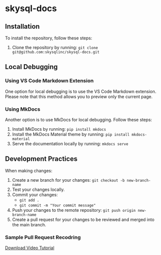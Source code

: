 # skysql-docs

## Installation
To install the repository, follow these steps:
1. Clone the repository by running: `git clone git@github.com:skysqlinc/skysql-docs.git`

## Local Debugging
### Using VS Code Markdown Extension
One option for local debugging is to use the VS Code Markdown extension. Please note that this method allows you to preview only the current page.

### Using MkDocs
Another option is to use MkDocs for local debugging. Follow these steps:
1. Install MkDocs by running: `pip install mkdocs`
2. Install the MkDocs Material theme by running: `pip install mkdocs-material`
3. Serve the documentation locally by running: `mkdocs serve`

## Development Practices
When making changes:
1. Create a new branch for your changes: `git checkout -b new-branch-name`
2. Test your changes locally.
3. Commit your changes: 
   - `git add .`
   - `git commit -m "Your commit message"`
4. Push your changes to the remote repository: `git push origin new-branch-name`
5. Create a pull request for your changes to be reviewed and merged into the main branch.

### Sample Pull Request Recodring 
[Download Video Tutorial](usingtherepoexample.mov)